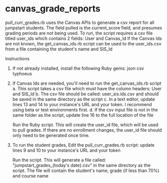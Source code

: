 # canvas_grade_reports
pull_curr_grades.rb uses the Canvas APIs to generate a csv report for all jumpstart students.
The field pulled is the current_score field, and presumes grading periods are not being used.
To run, the script requires a csv file titled user_ids which contains 2 fields: User and Canvas_Id
If the Canvas Ids are not known, the get_canvas_ids.rb script can be used to the user_ids.csv from a file
containing the student's name and SIS_Id 

Instructions
1. If not already installed, install the following Ruby gems:
	json
	csv
	typhoeus
	
2. If Canvas Ids are needed, you'll need to run the get_canvas_ids.rb script
	a. This script takes a csv file which must have the column headers: User and SIS_Id	
	b. The csv file should be called: user_sis.ids.csv and should be saved in the same directory as the script
	c. In a text editor, update lines 13 and 14 to your instance's URL and your token. I recommend using beta or test 
	environments first.
	d. If the csv input file is not in the same folder as the script, update line 16 to the full location of the file
	
	Run the Ruby script. This will create the user_id file, which will be used to pull grades.
	If there are no enrollment changes, the user_id file should only need to be generated once time.
	
3. To run the student grades,
	Edit the pull_curr_grades.rb script:
		update lines 9 and 10 to your instance's URL and your token
		
	Run the script. This will generate a file called: "jumpstart_grades_{today's date}.csv" in the same
	directory as the script. The file will contain the student's name, grade (if less than 70%) and course name
	
	
